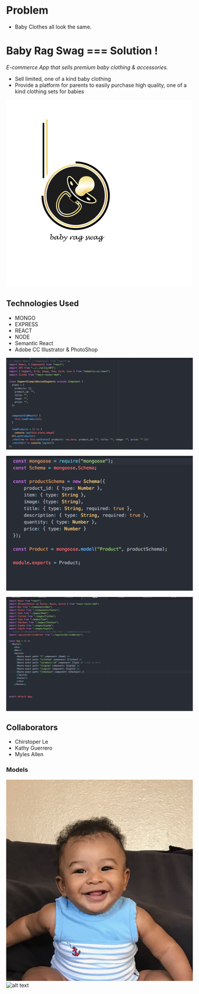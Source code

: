# Problem
- Baby Clothes all look the same. 

# Baby Rag Swag === Solution !
*E-commerce App that sells premium baby clothing & accessories.* 
- Sell limited, one of a kind baby clothing
- Provide a platform for parents to easily purchase high quality, one of a kind clothing sets for babies

![alt text](https://github.com/kguerre/Baby-Rag-Swag/blob/master/br_swag.gif "Baby Rag Swag")

## Technologies Used
- MONGO 
- EXPRESS 
- REACT 
- NODE
- Semantic React
- Adobe CC Illustrator & PhotoShop 

![alt text](https://github.com/kguerre/Baby-Rag-Swag/blob/master/ReactScreenShot.png "REACT")

![alt text](https://github.com/kguerre/Baby-Rag-Swag/blob/master/SchemaScreenShot.png "SCHEMA")

![alt text](https://github.com/kguerre/Baby-Rag-Swag/blob/master/RouterScreenShot.png "ROUTER")




## Collaborators 
- Chirstoper Le
- Kathy Guerrero
- Myles Allen 

### Models
![alt text](https://github.com/kguerre/Baby-Rag-Swag/blob/master/myles_son.jpg "Carter Lang")
![alt text](https://github.com/kguerre/Baby-Rag-Swag/blob/master/https://github.com/kguerre/Baby-Rag-Swag/blob/master/chris_nephew.JPG "Chris' Nephew")

